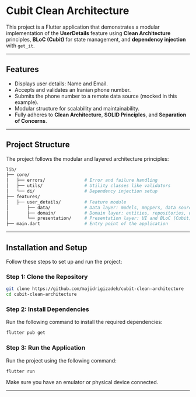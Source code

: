 
# Cubit Clean Architecture 

This project is a Flutter application that demonstrates a modular implementation of the **UserDetails** feature using **Clean Architecture** principles, **BLoC (Cubit)** for state management, and **dependency injection** with `get_it`.

---

## **Features**
- Displays user details: Name and Email.
- Accepts and validates an Iranian phone number.
- Submits the phone number to a remote data source (mocked in this example).
- Modular structure for scalability and maintainability.
- Fully adheres to **Clean Architecture**, **SOLID Principles**, and **Separation of Concerns**.

---

## **Project Structure**

The project follows the modular and layered architecture principles:

```bash
lib/
├── core/
│   ├── errors/               # Error and failure handling
│   ├── utils/                # Utility classes like validators
│   └── di/                   # Dependency injection setup
├── features/
│   ├── user_details/         # Feature module
│       ├── data/             # Data layer: models, mappers, data sources, etc.
│       ├── domain/           # Domain layer: entities, repositories, use cases
│       └── presentation/     # Presentation layer: UI and BLoC (Cubit)
├── main.dart                 # Entry point of the application
```

---

## **Installation and Setup**

Follow these steps to set up and run the project:

### **Step 1: Clone the Repository**

```bash
git clone https://github.com/majidrigizadeh/cubit-clean-architecture
cd cubit-clean-architecture
```

### **Step 2: Install Dependencies**

Run the following command to install the required dependencies:

```bash
flutter pub get
```

### **Step 3: Run the Application**

Run the project using the following command:

```bash
flutter run
```

Make sure you have an emulator or physical device connected.

---
